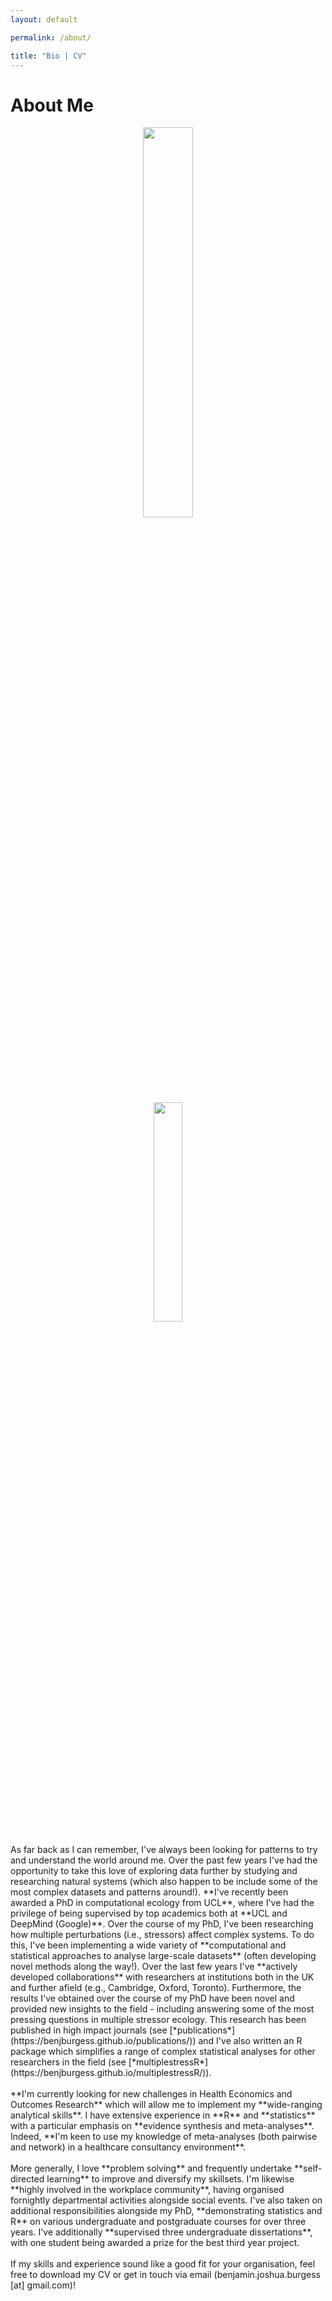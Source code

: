 ```yaml
---
layout: default

permalink: /about/

title: "Bio | CV"
---
```



# About Me

<div style="text-align:center">
<img src="https://benjburgess.github.io/assets/Screenshot_20211012-190225_Gallery2.jpg" width="40%"/>
</div>
<div style="text-align:center">
<a href="https://benjburgess.github.io/assets/CV_One_Page_Github.pdf" download="CV_BenJBurgess">
<img src="https://benjburgess.github.io/assets/DownloadCV.png" width="30%">
</a>
</div>
<br />
As far back as I can remember, I've always been looking for patterns to try and understand the world around me. Over the past few years I've had the opportunity to take this love of exploring data further by studying and researching natural systems (which also happen to be include some of the most complex datasets and patterns around!). **I've recently been awarded a PhD in computational ecology from UCL**, where I've had the privilege of being supervised by top academics both at **UCL and DeepMind (Google)**. Over the course of my PhD, I've been researching how multiple perturbations (i.e., stressors) affect complex systems. To do this, I've been implementing a wide variety of **computational and statistical approaches to analyse large-scale datasets** (often developing novel methods along the way!). Over the last few years I've **actively developed collaborations** with researchers at institutions both in the UK and further afield (e.g., Cambridge, Oxford, Toronto). Furthermore, the results I've obtained over the course of my PhD have been novel and provided new insights to the field - including answering some of the most pressing questions in multiple stressor ecology. This research has been published in high impact journals (see [*publications*](https://benjburgess.github.io/publications/)) and I've also written an R package which simplifies a range of complex statistical analyses for other researchers in the field (see [*multiplestressR*](https://benjburgess.github.io/multiplestressR/)).
<br />
<br />
**I'm currently looking for new challenges in Health Economics and Outcomes Research** which will allow me to implement my **wide-ranging analytical skills**. I have extensive experience in **R** and **statistics** with a particular emphasis on **evidence synthesis and meta-analyses**. Indeed, **I'm keen to use my knowledge of meta-analyses (both pairwise and network) in a healthcare consultancy environment**. 
<br />
<br />
More generally, I love **problem solving** and frequently undertake **self-directed learning** to improve and diversify my skillsets. I'm likewise **highly involved in the workplace community**, having organised fornightly departmental activities alongside social events. I've also taken on additional responsibilities alongside my PhD, **demonstrating statistics and R** on various undergraduate and postgraduate courses for over three years. I've additionally **supervised three undergraduate dissertations**, with one student being awarded a prize for the best third year project.
<br />
<br />
If my skills and experience sound like a good fit for your organisation, feel free to download my CV or get in touch via email (benjamin.joshua.burgess [at] gmail.com)! 
<br />

